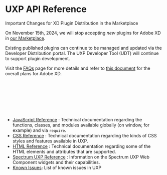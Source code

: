 # UXP API Reference

<InlineAlert variant="warning" slots="header, text1, text2, text3" />

Important Changes for XD Plugin Distribution in the Marketplace

On November 15th, 2024, we will stop accepting <i>new</i> plugins for Adobe XD in [our Marketplace](http://exchange.adobe.com/creativecloud). 

Existing published plugins can continue to be managed and updated via the Developer Distribution portal. The UXP Developer Tool (UDT) will continue to support plugin development. 

Visit the [FAQs](https://developer.adobe.com/xd/uxp/faq/) page for more details and refer to [this document](https://helpx.adobe.com/in/support/xd.html) for the overall plans for Adobe XD. 

<br></br><br></br><br></br>

* [JavaScript Reference](reference-js/index.md) : Technical documentation regarding the functions, classes, and modules available globally (on window, for example) and via `require`.
* [CSS Reference](reference-css/index.md) : Technical documentation regarding the kinds of CSS styles and features available in UXP.
* [HTML Reference](reference-html/index.md) : Technical documentation regarding some of the HTML elements and attributes that are supported.
* [Spectrum UXP Reference](reference-spectrum/index.md) : Information on the Spectrum UXP Web Component widgets and their capabilities.
* [Known Issues](known-issues.md): List of known issues in UXP